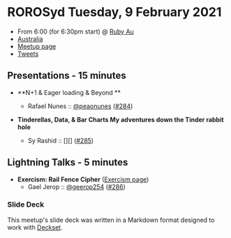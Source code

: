 # ROROSyd Tuesday, 9 February 2021

- From 6:00 (for 6:30pm start) @ [Ruby Au][]
- [Australia][]
- [Meetup page][]
- [Tweets][]

## Presentations - 15 minutes

- **N+1 & Eager loading & Beyond **
  - Rafael Nunes :: [@peaonunes][] ([#284][])


- **Tinderellas, Data, & Bar Charts My adventures down the Tinder rabbit hole**
  - Sy Rashid :: [][] ([#285][])

## Lightning Talks - 5 minutes

- **Exercism: Rail Fence Cipher** ([Exercism page][])
  - Gael Jerop :: [@geerop254][] ([#286][])

### Slide Deck

This meetup's slide deck was written in a Markdown format designed to work with
[Deckset][].

[@peaonunes]: https://twitter.com/peaonunes
[#284]: https://github.com/rails-oceania/roro/issues/284
[#285]: https://github.com/rails-oceania/roro/issues/285
[Exercism page]: https://exercism.io/tracks/ruby/exercises/Darts
[@geerop254]: https://twitter.com/geerop254
[#286]: https://github.com/rails-oceania/roro/issues/286
[Ruby Au]: https://ruby.org.au
[Australia]: https://goo.gl/maps/beg139XfVAEWMbUS9
[Meetup page]: https://www.meetup.com/Ruby-On-Rails-Oceania-Sydney/events/mvdnqrybclbpb/
[Tweets]: https://twitter.com/search?f=tweets&q=rorosyd%20since%3A2020-11-09%20until%3A2020-11-11&src=typd
[Deckset]: https://www.decksetapp.com/
